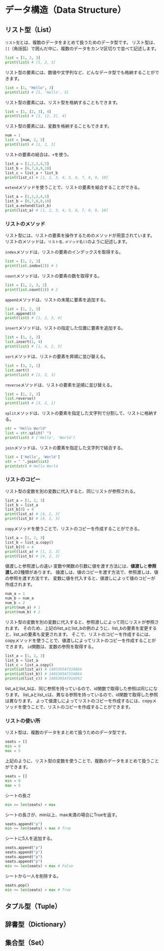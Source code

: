 # データ構造（Data Structure）

## リスト型（List）
`リスト型`とは、複数のデータをまとめて扱うためのデータ型です。
リスト型は、`[]`（角括弧）で囲んだ中に、複数のデータをカンマ区切りで並べて記述します。
```python
list = [1, 2, 3]
print(list) # [1, 2, 3]
```
リスト型の要素には、数値や文字列など、どんなデータ型でも格納することができます。
```python
list = [1, "Hello", 3]
print(list) # [1, 'Hello', 3]
```
リスト型の要素には、リスト型を格納することもできます。
```python
list = [1, [2, 3], 4]
print(list) # [1, [2, 3], 4]
```
リスト型の要素には、変数を格納することもできます。
```python
num = 1
list = [num, 2, 3]
print(list) # [1, 2, 3]
```

リストの要素の結合は、`+`を使う。
```python
list_a = [1,2,3,4,5]
list_b = [6,7,8,9,10]
list_c = list_a + list_b
print(list_c) # [1, 2, 3, 4, 5, 6, 7, 8, 9, 10]
```
`extend`メソッドを使うことで、リストの要素を結合することができる。
```python
list_a = [1,2,3,4,5]
list_b = [6,7,8,9,10]
list_a.extend(list_b)
print(list_a) # [1, 2, 3, 4, 5, 6, 7, 8, 9, 10]
```

### リストのメソッド
リスト型には、リストの要素を操作するためのメソッドが用意されています。
リストのメソッドは、`リスト名.メソッド名()`のように記述します。

`index`メソッドは、リストの要素のインデックスを取得する。
```python
list = [1, 2, 3]
print(list.index(2)) # 1
```

`count`メソッドは、リストの要素の数を取得する。
```python
list = [1, 2, 3, 2]
print(list.count(2)) # 2
```

`append`メソッドは、リストの末尾に要素を追加する。
```python
list = [1, 2, 3]
list.append(4)
print(list) # [1, 2, 3, 4]
```

`insert`メソッドは、リストの指定した位置に要素を追加する。
```python
list = [1, 2, 3]
list.insert(1, 4)
print(list) # [1, 4, 2, 3]
```

`sort`メソッドは、リストの要素を昇順に並び替える。
```python
list = [3, 2, 1]
list.sort()
print(list) # [1, 2, 3]
```

`reverse`メソッドは、リストの要素を逆順に並び替える。
```python
list = [1, 2, 3]
list.reverse()
print(list) # [3, 2, 1]
```

`split`メソッドは、リストの要素を指定した文字列で分割して、リストに格納する。
```python
str = "Hello World"
list = str.split(" ")
print(list) # ['Hello', 'World']
```

`join`メソッドは、リストの要素を指定した文字列で結合する。
```python
list = ['Hello', 'World']
str = " ".join(list)
print(str) # Hello World
```


### リストのコピー
リスト型の変数を別の変数に代入すると、同じリストが参照される。
```python
list_a = [1, 2, 3]
list_b = list_a
list_b[0] = 4
print(list_a) # [4, 2, 3]
print(list_b) # [4, 2, 3]
```

`copy`メソッドを使うことで、リストのコピーを作成することができる。
```python
list_a = [1, 2, 3]
list_b = list_a.copy()
list_b[0] = 4
print(list_a) # [1, 2, 3]
print(list_b) # [4, 2, 3]
```

値渡しと参照渡しの違い
変数や関数の引数に値を渡す方法には、**値渡し**と**参照渡し**の2種類があります。
値渡しは、値のコピーを渡す方法で、参照渡しは、値の参照を渡す方法です。
変数に値を代入すると、値渡しによって値のコピーが作成されます。
```python
num_a = 1
num_b = num_a
num_b = 2
print(num_a) # 1
print(num_b) # 2
```
リスト型の変数を別の変数に代入すると、参照渡しによって同じリストが参照されます。
そのため、上記のlist_aとlist_bの例のように、list_bの要素を変更すると、list_aの要素も変更されます。
そこで、リストのコピーを作成するには、copyメソッドを使うことで、値渡しによってリストのコピーを作成することができます。
`id`関数は、変数の参照を取得する。
```python
list_a = [1, 2, 3]
list_b = list_a
list_c = list_a.copy()
print(id(list_a)) # 140539547316864
print(id(list_b)) # 140539547316864
print(id(list_c)) # 140539547316992
```
list_aとlist_bは、同じ参照を持っているので、id関数で取得した参照は同じになります。
list_aとlist_cは、異なる参照を持っているので、id関数で取得した参照は異なります。
よって値渡しによってリストのコピーを作成するには、copyメソッドを使うことで、リストのコピーを作成することができます。

### リストの使い所
リスト型は、複数のデータをまとめて扱うためのデータ型です。
```python
seats = []
min = 0
max = 5
```
上記のように、リスト型の変数を使うことで、複数のデータをまとめて扱うことができます。
```python
seats = []
min = 0
max = 5
```
シートの長さ
```python
min <= len(seats) < max
```
シートの長さが、min以上、max未満の場合にTrueを返す。
```python
seats.append("p")
min <= len(seats) < max # True
```
シートに5人を追加する。
```python
seats.append("p")
seats.append("p")
seats.append("p")
seats.append("p")
min <= len(seats) < max # False
```
シートから一人を削除する。
```python
seats.pop()
min <= len(seats) < max # True
```


## タプル型（Tuple）




## 辞書型（Dictionary）



## 集合型（Set）



